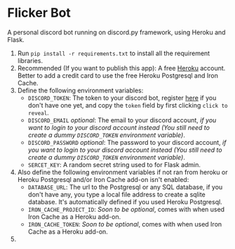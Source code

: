 # Flicker Bot

A personal discord bot running on discord.py framework, using Heroku and Flask.

 1. Run `pip install -r requirements.txt` to install all the requirement libraries.
 2. Recommended (If you want to publish this app): A free [Heroku](https://www.heroku.com) account. Better to add a credit card to use the free Heroku Postgresql and Iron Cache.
 3. Define the following environment variables:
    * `DISCORD_TOKEN`: The token to your discord bot, register [here](https://discordapp.com/developers/applications/me) if you don't have one yet, and copy the `token` field by first clicking `click to reveal`.
    * `DISCORD_EMAIL` *optional*: The email to your discord account, *if you want to login to your discord account instead (You still need to create a dummy `DISCORD_TOKEN` environment variable)*.
    * `DISCORD_PASSWORD` *optional*: The password to your discord account, *if you want to login to your discord account instead (You still need to create a dummy `DISCORD_TOKEN` environment variable)*.
    * `SERCET_KEY`: A random secret string used to for Flask admin.
 4. Also define the following environment variables if not ran from heroku or Heroku Postgresql and/or Iron Cache add-on isn't enabled:
    * `DATABASE_URL`: The url to the Postgresql or any SQL database, if you don't have any, you type a local file address to create a sqlite database. It's automatically defined if you used Heroku Postgresql.
    * `IRON_CACHE_PROJECT_ID`: *Soon to be optional*, comes with when used Iron Cache as a Heroku add-on.
    * `IRON_CACHE_TOKEN`: *Soon to be optional*, comes with when used Iron Cache as a Heroku add-on.
 5. 